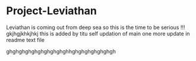 # Project-Leviathan
Leviathan is coming out from deep sea so this is the time to be serious !!!
gkjhgjkhkjhkj
this is added by titu
self updation of main
one more update in readme text file

ghghghghghghghghghghhghghghghghghgh
